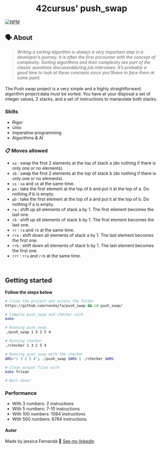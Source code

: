 <h1 align="center">
	42cursus' push_swap
 </h1>
 
 [![NPM](https://img.shields.io/npm/l/react)](https://github.com/nandajfa/so_long/blob/main/LICENSE)
 
   ## 🗣️ About

> _Writing a sorting algorithm is always a very important step in a developer’s journey. It is often the first encounter with the concept of complexity. Sorting algorithms and their complexity are part of the classic questions discussedduring job interviews. It’s probably a good time to look at these concepts since you’llhave to face them at some point._

#### 

The Push swap project is a very simple and a highly straightforward algorithm project:data must be sorted.
You have at your disposal a set of integer values, 2 stacks, and a set of instructions to manipulate both stacks.

### Skills

* Rigor
* Unix
* Imperative programming
* Algorithms & AI

### 📋 Moves allowed 

- `sa` : swap the first 2 elements at the top of stack a (do nothing if there is only one or no elements).
- `sb` : swap the first 2 elements at the top of stack b (do nothing if there is only one or no elements).
- `ss` : `sa` and `sb` at the same time.
- `pa` : take the first element at the top of b and put it at the top of a. Do
nothing if b is empty.
- `pb` : take the first element at the top of a and put it at the top of b. Do
nothing if a is empty.
- `ra` : shift up all elements of stack a by 1. The first element becomes
the last one.
- `rb` : shift up all elements of stack b by 1. The first element becomes the last one.
- `rr` : `ra` and `rb` at the same time.
- `rra` : shift down all elements of stack a by 1. The last element becomes the first one.
- `rrb` : shift down all elements of stack b by 1. The last element becomes the first one.
- `rrr` : `rra` and `rrb` at the same time.
<br />


## Getting started
**Follow the steps below**
```bash
# Clone the project and access the folder
https://github.com/nandajfa/push_swap && cd push_swap/

# Compile push_swap and checker with
make

# Running push_swap
./push_swap 1 3 2 5 4

# Running checker
./checker 1 3 2 5 4

# Running push_swap with the checker
ARG="1 3 2 5 4"; ./push_swap $ARG | ./checker $ARG

# Clean output files with
make fclean

# Well done!
```

### Performance

* With 3 numbers: 2 instructions
* With 5 numbers: 7-10 instructions
* With 100 numbers: 1084 instructions
* With 500 numbers: 6784 instructions

 #### Autor

Made by jessica Fernanda 👋 [See my linkedin](https://www.linkedin.com/in/jessica-fernanda-alves-marques-106651205/)
